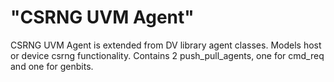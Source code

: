 # "CSRNG UVM Agent"

CSRNG UVM Agent is extended from DV library agent classes.
Models host or device csrng functionality.
Contains 2 push_pull_agents, one for cmd_req and one for genbits.
